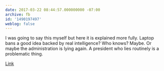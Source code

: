 ```yaml
---
date: 2017-03-22 08:44:57.000000000 -07:00
archive: fb
id: '1490197497'
weblog: false
---
```


I was going to say this myself but here it is explained more fully. Laptop bans a good idea backed by real intelligence? Who knows? Maybe. Or maybe the administration is lying again. A president who lies routinely is a problematic thing. 

[Link](https://www.theatlantic.com/politics/archive/2017/03/trumps-credibility-crisis-arrives/520347/)
